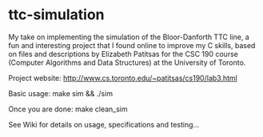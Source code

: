 # ttc-simulation
My take on implementing the simulation of the Bloor-Danforth TTC line, a fun and interesting project that I found online to improve my C skills, based on files and descriptions by Elizabeth Patitsas for the CSC 190 course (Computer Algorithms and Data Structures) at the University of Toronto.

Project website: http://www.cs.toronto.edu/~patitsas/cs190/lab3.html

Basic usage:
make sim && ./sim

Once you are done:
make clean_sim

See Wiki for details on usage, specifications and testing...
